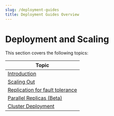 ```yaml
---
slug: /deployment-guides
title: Deployment Guides Overview
---
```


# Deployment and Scaling

This section covers the following topics:

| Topic                                                            |
|------------------------------------------------------------------|
| [Introduction](/architecture/introduction)                       |
| [Scaling Out](/architecture/horizontal-scaling)               |
| [Replication for fault tolerance](/architecture/replication)  |
| [Parallel Replicas (Beta)](/deployment-guides/parallel-replicas) |
| [Cluster Deployment](/architecture/cluster-deployment)        |